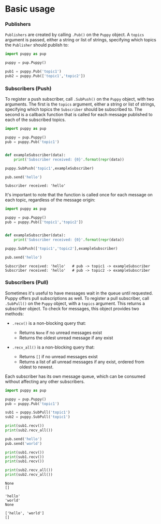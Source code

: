 # Basic usage

### Publishers

`Publishers` are created by calling `.Pub()` on the `Puppy` object. A `topics` argument is passed, either a string or list of strings, specifying which topics the `Publisher` should publish to:

```python
import puppy as pup

puppy = pup.Puppy()

pub1 = puppy.Pub('topic1')
pub2 = puppy.Pub(['topic1','topic2'])

```

### Subscribers (Push)

To register a push subscriber, call `.SubPush()` on the `Puppy` object, with two arguments. The first is the `topics` argument, either a string or list of strings, specifying which topics the `Subscriber` should be subscribed to. The second is a callback function that is called for each message published to each of the subscribed topics.

```python
import puppy as pup

puppy = pup.Puppy()
pub = puppy.Pub('topic1')


def exampleSubscriber(data):
    print('Subscriber received: {0}'.format(repr(data))

puppy.SubPush('topic1',exampleSubscriber)

pub.send('hello')
```
```
Subscriber received: 'hello'
```

It's important to note that the function is called once for each message on each topic, regardless of the message origin:

```python
import puppy as pup

puppy = pup.Puppy()
pub = puppy.Pub(['topic1','topic2'])


def exampleSubscriber(data):
    print('Subscriber received: {0}'.format(repr(data))

puppy.SubPush(['topic1','topic2'],exampleSubscriber)

pub.send('hello')
```
```
Subscriber received: 'hello'   # pub -> topic1 -> exampleSubscriber
Subscriber received: 'hello'   # pub -> topic2 -> exampleSubscriber
```


### Subscribers (Pull)

Sometimes it's useful to have messages wait in the queue until requested. Puppy offers pull subscriptions as well. To register a pull subscriber, call `.SubPull()` on the `Puppy` object, with a `topics` argument. This returns a subscriber object. To check for messages, this object provides two methods:

- `.recv()` is a non-blocking query that:
  - Returns `None` if no unread messages exist
  - Returns the oldest unread message if any exist

- `.recv_all()` is a non-blocking query that:
  - Returns `[]` if no unread messages exist
  - Returns a list of all unread messages if any exist, ordered from oldest to newest.

Each subscriber has its own message queue, which can be consumed without affecting any other subscribers.

```python
import puppy as pup

puppy = pup.Puppy()
pub = puppy.Pub('topic1')

sub1 = puppy.SubPull('topic1')
sub2 = puppy.SubPull('topic1')

print(sub1.recv())
print(sub2.recv_all())

pub.send('hello')
pub.send('world')

print(sub1.recv())
print(sub1.recv())
print(sub1.recv())

print(sub2.recv_all())
print(sub2.recv_all())
```
```
None
[]

'hello'
'world'
None

['hello', 'world']
[]
```
